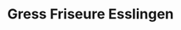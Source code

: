 ---
title: "Gress Friseure Esslingen"
url: /esslingen-am-neckar/gress-friseure-esslingen/
shop: Friseur
---